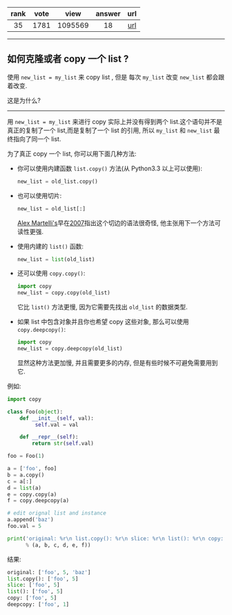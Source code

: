 
| rank | vote | view | answer | url |
|:-:|:-:|:-:|:-:|:-:|
|35|1781|1095569|18| [url](http://stackoverflow.com/questions/2612802/how-to-clone-or-copy-a-list) |
***

## 如何克隆或者 copy 一个 list ?

使用 `new_list = my_list` 来 copy list , 但是 每次 `my_list` 改变 `new_list` 都会跟着改变.

这是为什么?

***

用 `new_list = my_list` 来进行 copy 实际上并没有得到两个 list.这个语句并不是真正的复制了一个 list,而是复制了一个 list 的引用, 所以 `my_list` 和 `new_list` 最终指向了同一个 list.

为了真正 copy 一个 list, 你可以用下面几种方法:

* 你可以使用内建函数 `list.copy()` 方法(从 Python3.3 以上可以使用):
    ```python
    new_list = old_list.copy()
    ```

* 也可以使用切片:
    ```python
    new_list = old_list[:]
    ```
    [Alex Martelli's](https://en.wikipedia.org/wiki/Alex_Martelli)早在[2007](https://www.youtube.com/watch?v=g7V89K8QfgQ)指出这个切边的语法很奇怪, 他主张用下一个方法可读性更强.

* 使用内建的 `list()` 函数:
    ```python
    new_list = list(old_list)
    ```

* 还可以使用 `copy.copy()`:
    ```python
    import copy
    new_list = copy.copy(old_list)
    ```
    它比 `list()` 方法更慢, 因为它需要先找出 `old_list` 的数据类型.

* 如果 list 中包含对象并且你也希望 copy 这些对象, 那么可以使用 `copy.deepcopy()`:
    ```python
    import copy
    new_list = copy.deepcopy(old_list)
    ```
    显然这种方法更加慢, 并且需要更多的内存, 但是有些时候不可避免需要用到它.

例如:

```python
import copy

class Foo(object):
    def __init__(self, val):
         self.val = val

    def __repr__(self):
        return str(self.val)

foo = Foo(1)

a = ['foo', foo]
b = a.copy()
c = a[:]
d = list(a)
e = copy.copy(a)
f = copy.deepcopy(a)

# edit orignal list and instance 
a.append('baz')
foo.val = 5

print('original: %r\n list.copy(): %r\n slice: %r\n list(): %r\n copy: %r\n deepcopy: %r'
      % (a, b, c, d, e, f))
```

结果:

```python
original: ['foo', 5, 'baz']
list.copy(): ['foo', 5]
slice: ['foo', 5]
list(): ['foo', 5]
copy: ['foo', 5]
deepcopy: ['foo', 1]
```